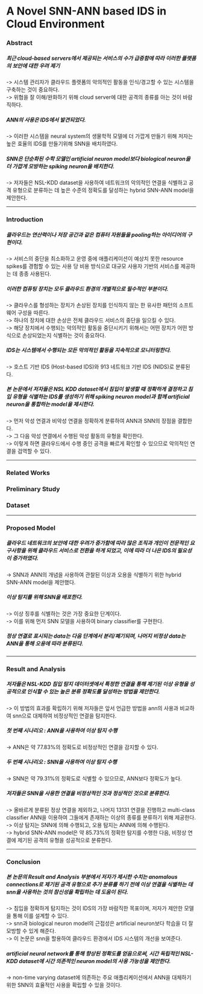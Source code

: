 # A Novel SNN-ANN based IDS in Cloud Environment
### Abstract  
##### 최근 cloud-based servers에서 제공되는 서비스의 수가 급증함에 따라 이러한 플랫폼의 보안에 대한 우려 제기  
-> 시스템 관리자가 클라우드 플랫폼의 악의적인 활동을 인식/경고할 수 있는 시스템을 구축하는 것이 중요하다.  
-> 위협을 잘 이해/완화하기 위해 cloud server에 대한 공격의 종류를 아는 것이 바람직하다.   
##### ANN의 사용은 IDS에서 발견되었다.  
-> 이러한 시스템을 neural system의 생물학적 모델에 더 가깝게 만들기 위해 저자는 높은 효율의 IDS를 만들기위해 SNN을 배치하였다.  
##### SNN은 단순화된 수학 모델인 artificial neuron model보다 biological neuron을 더 가깝게 모방하는 spiking neuron을 배치한다.  
-> 저자들은 NSL-KDD dataset을 사용하여 네트워크의 악의적인 연결을 식별하고 공격 유형으로 분류하는 데 높은 수준의 정확도를 달성하는 hybrid SNN-ANN model을 제안한다.  
***
### Introduction  
##### 클라우드는 연산력이나 저장 공간과 같은 컴퓨터 자원들을 pooling하는 아이디어의 구현이다.  
-> 서비스의 중단을 최소화하고 운영 중에 애플리케이션이 예상치 못한 resource spikes를 경험할 수 있는 사용 당 비용 방식으로 대규모 사용자 기반의 서비스를 제공하는 데 종종 사용된다.  
##### 이러한 컴퓨팅 장치는 모두 클라우드 환경의 개별적으로 필수적인 부분이다.  
-> 클라우스를 형성하는 장치가 손상된 장치를 인식하지 않는 한 유사한 패턴의 소프트웨어 구성을 따른다.  
-> 하나의 장치에 대한 손상은 전체 클라우드 서비스의 중단을 일으킬 수 있다.  
-> 해당 장치에서 수행되는 악의적인 활동을 중단시키기 위해서는 어떤 장치가 어떤 방식으로 손상되었는지 식별하는 것이 중요하다.  
##### IDS는 시스템에서 수행되는 모든 악의적인 활동을 지속적으로 모니터링한다.  
-> 호스트 기반 IDS (Host-based IDS)와 913 네트워크 기반 IDS (NIDS)로 분류된다.  
##### 본 논문에서 저자들은 NSL KDD dataset에서 침입이 발생할 때 정확하게 결정하고 침입 유형을 식별하는 IDS를 생성하기 위해 spiking neuron model과 함께 artificial neuron을 통합하는 model을 제시한다.  
-> 먼저 악성 연결과 비악성 연결을 정확하게 분류하여 ANN과 SNN의 장점을 결합한다.  
-> 그 다음 악성 연결에서 수행된 악성 활동의 유형을 확인한다.  
-> 이렇게 하면 클라우드에서 수행 중인 공격을 빠르게 확인할 수 있으므로 악의적인 연결을 검역할 수 있다.
***
### Related Works  
### Preliminary Study  
### Dataset  
***
### Proposed Model  
##### 클라우드 네트워크의 보안에 대한 우려가 증가함에 따라 많은 조직과 개인이 전문적인 요구사항을 위해 클라우드 서비스로 전환을 하게 되었고, 이에 따라 더 나은 IDS의 필요성이 증가하였다.  
-> SNN과 ANN의 개념을 사용하여 관찰된 이상과 오용을 식별하기 위한 hybrid SNN-ANN model을 제안했다.  
##### 이상 탐지를 위해 SNN을 배포한다.  
-> 이상 징후를 식별하는 것은 가장 중요한 단계이다.  
-> 이를 위해 먼저 SNN 모델을 사용하여 binary classifier를 구현한다.  
##### 정상 연결로 표시되는 data는 다음 단계에서 분리/폐기되며, 나머지 비정상 data는 ANN을 통해 오용에 따라 분류된다.
***
### Result and Analysis  
##### 저자들은 NSL-KDD 침입 탐지 데이터셋에서 특정한 연결을 통해 제기된 이상 유형을 성공적으로 인식할 수 있는 높은 분류 정확도를 달성하는 방법을 제안한다.  
-> 이 방법의 효과를 확립하기 위해 저자들은 앞서 언급한 방법을 ann의 사용과 비교하여 snn으로 대체하여 비정상적인 연결을 탐지한다.  
##### 첫 번째 시나리오 : ANN을 사용하여 이상 탐지 수행  
-> ANN은 약 77.83%의 정확도로 비정상적인 연결을 감지할 수 있다.  
##### 두 번째 시나리오 : SNN을 사용하여 이상 탐지 수행  
-> SNN은 약 79.31%의 정확도로 식별할 수 있으므로, ANN보다 정확도가 높다.  
##### 저자들은 SNN을 사용한 연결을 비정상적인 것과 정상적인 것으로 분류한다.  
-> 올바르게 분류된 정상 연결을 제외하고, 나머지 13131 연결을 진행하고 multi-class classifier ANN을 이용하여 그들에게 존재하는 이상의 종류를 분류하기 위해 제공한다.  
-> 이상 탐지는 SNN에 의해 수행되고, 오용 탐지는 ANN에 의해 수행된다.  
-> hybrid SNN-ANN model은 약 85.73%의 정확한 탐지를 수행한 다음, 비정상 연결에 제기된 공격의 유형을 성공적으로 분류한다.  
***
### Conclusion  
##### 본 논문의 Result and Analysis 부분에서 저자가 제시한 수치는 anomalous connections로 제기된 공격 유형으로 추가 분류를 하기 전에 이상 연결을 식별하는 데 snn을 사용하는 것의 참신성을 확립하는 데 도움이 된다.  
-> 침입을 정확하게 탐지하는 것이 IDS의 가장 바람직한 목표이며, 저자가 제안한 모델을 통해 이를 설계할 수 있다.  
-> snn과 biological neuron model의 근접성은 artificial neuron보다 학습을 더 잘 모방할 수 있게 해준다.  
-> 이 논문은 snn을 할용하여 클라우드 환경에서 IDS 시스템의 개선을 보여준다.  
##### artificial neural network를 통해 향상된 정확도를 얻음으로써, 시간 독립적인 NSL-KDD dataset에 시간 의존적인 neuron model의 사용 가능성을 제안한다.  
-> non-time varying dataset에 의존하는 주요 애플리케이션에서 ANN을 대체하기 위한 SNN의 효율적인 사용을 확립할 수 있을 것이다.
